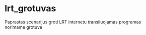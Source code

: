 lrt_grotuvas
============

Paprastas scenarijus groti LRT internetu transliuojamas programas norimame grotuve
